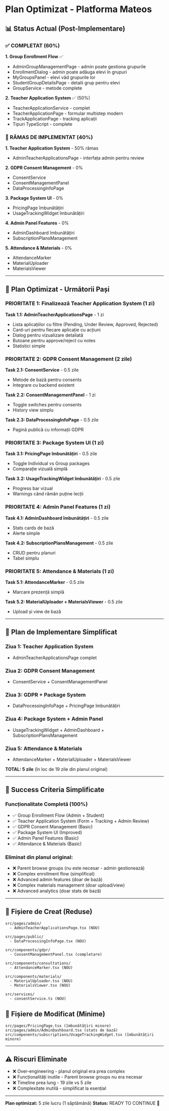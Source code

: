 # Plan Optimizat - Platforma Mateos

## 📊 Status Actual (Post-Implementare)

### ✅ COMPLETAT (60%)

**1. Group Enrollment Flow** ✅
- AdminGroupManagementPage - admin poate gestiona grupurile
- EnrollmentDialog - admin poate adăuga elevi în grupuri
- MyGroupsPanel - elevi văd grupurile lor
- StudentGroupDetailsPage - detalii grup pentru elevi
- GroupService - metode complete

**2. Teacher Application System** ✅ (50%)
- TeacherApplicationService - complet
- TeacherApplicationPage - formular multistep modern
- TrackApplicationPage - tracking aplicații
- Tipuri TypeScript - complete

### 🔴 RĂMAS DE IMPLEMENTAT (40%)

**1. Teacher Application System** - 50% rămas
- AdminTeacherApplicationsPage - interfața admin pentru review

**2. GDPR Consent Management** - 0%
- ConsentService
- ConsentManagementPanel
- DataProcessingInfoPage

**3. Package System UI** - 0%
- PricingPage îmbunătățiri
- UsageTrackingWidget îmbunătățiri

**4. Admin Panel Features** - 0%
- AdminDashboard îmbunătățiri
- SubscriptionPlansManagement

**5. Attendance & Materials** - 0%
- AttendanceMarker
- MaterialUploader
- MaterialsViewer

---

## 🎯 Plan Optimizat - Următorii Pași

### PRIORITATE 1: Finalizează Teacher Application System (1 zi)

**Task 1.1: AdminTeacherApplicationsPage** - 1 zi
- Lista aplicațiilor cu filtre (Pending, Under Review, Approved, Rejected)
- Card-uri pentru fiecare aplicație cu acțiuni
- Dialog pentru vizualizare detaliată
- Butoane pentru approve/reject cu notes
- Statistici simple

### PRIORITATE 2: GDPR Consent Management (2 zile)

**Task 2.1: ConsentService** - 0.5 zile
- Metode de bază pentru consents
- Integrare cu backend existent

**Task 2.2: ConsentManagementPanel** - 1 zi
- Toggle switches pentru consents
- History view simplu

**Task 2.3: DataProcessingInfoPage** - 0.5 zile
- Pagină publică cu informații GDPR

### PRIORITATE 3: Package System UI (1 zi)

**Task 3.1: PricingPage îmbunătățiri** - 0.5 zile
- Toggle Individual vs Group packages
- Comparație vizuală simplă

**Task 3.2: UsageTrackingWidget îmbunătățiri** - 0.5 zile
- Progress bar vizual
- Warnings când rămân puține lecții

### PRIORITATE 4: Admin Panel Features (1 zi)

**Task 4.1: AdminDashboard îmbunătățiri** - 0.5 zile
- Stats cards de bază
- Alerte simple

**Task 4.2: SubscriptionPlansManagement** - 0.5 zile
- CRUD pentru planuri
- Tabel simplu

### PRIORITATE 5: Attendance & Materials (1 zi)

**Task 5.1: AttendanceMarker** - 0.5 zile
- Marcare prezență simplă

**Task 5.2: MaterialUploader + MaterialsViewer** - 0.5 zile
- Upload și view de bază

---

## 🚀 Plan de Implementare Simplificat

### Ziua 1: Teacher Application System
- AdminTeacherApplicationsPage complet

### Ziua 2: GDPR Consent Management
- ConsentService + ConsentManagementPanel

### Ziua 3: GDPR + Package System
- DataProcessingInfoPage + PricingPage îmbunătățiri

### Ziua 4: Package System + Admin Panel
- UsageTrackingWidget + AdminDashboard + SubscriptionPlansManagement

### Ziua 5: Attendance & Materials
- AttendanceMarker + MaterialUploader + MaterialsViewer

**TOTAL: 5 zile** (în loc de 19 zile din planul original)

---

## 🎯 Success Criteria Simplificate

### Funcționalitate Completă (100%)
- ✅ Group Enrollment Flow (Admin + Student)
- ✅ Teacher Application System (Form + Tracking + Admin Review)
- ✅ GDPR Consent Management (Basic)
- ✅ Package System UI (Improved)
- ✅ Admin Panel Features (Basic)
- ✅ Attendance & Materials (Basic)

### Eliminat din planul original:
- ❌ Parent browse groups (nu este necesar - admin gestionează)
- ❌ Complex enrollment flow (simplificat)
- ❌ Advanced admin features (doar de bază)
- ❌ Complex materials management (doar upload/view)
- ❌ Advanced analytics (doar stats de bază)

---

## 📝 Fișiere de Creat (Reduse)

```
src/pages/admin/
  - AdminTeacherApplicationsPage.tsx (NOU)

src/pages/public/
  - DataProcessingInfoPage.tsx (NOU)

src/components/gdpr/
  - ConsentManagementPanel.tsx (completare)

src/components/consultations/
  - AttendanceMarker.tsx (NOU)

src/components/materials/
  - MaterialUploader.tsx (NOU)
  - MaterialsViewer.tsx (NOU)

src/services/
  - consentService.ts (NOU)
```

## 📝 Fișiere de Modificat (Minime)

```
src/pages/PricingPage.tsx (îmbunătățiri minore)
src/pages/admin/AdminDashboard.tsx (stats de bază)
src/components/subscriptions/UsageTrackingWidget.tsx (îmbunătățiri minore)
```

---

## ⚠️ Riscuri Eliminate

- ❌ Over-engineering - planul original era prea complex
- ❌ Funcționalități inutile - Parent browse groups nu era necesar
- ❌ Timeline prea lung - 19 zile vs 5 zile
- ❌ Complexitate inutilă - simplificat la esențial

---

**Plan optimizat:** 5 zile lucru (1 săptămână)
**Status:** READY TO CONTINUE 🚀
